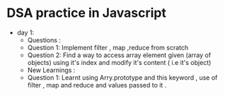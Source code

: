 # DSA practice in Javascript
- day 1:
    - Questions :
    - Question 1: Implement filter , map ,reduce from scratch
    - Question 2: Find a way to access array element given (array of objects) using it's index and modify it's content ( i.e it's object)
    - New Learnings : 
    - Question 1: Learnt using Arry.prototype and this keyword , use of filter , map and reduce and values passed to it . 
